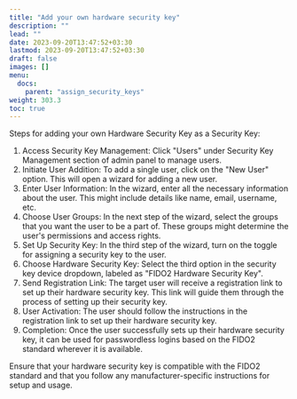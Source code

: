 ```yaml
---
title: "Add your own hardware security key"
description: ""
lead: ""
date: 2023-09-20T13:47:52+03:30
lastmod: 2023-09-20T13:47:52+03:30
draft: false
images: []
menu:
  docs:
    parent: "assign_security_keys"
weight: 303.3
toc: true
---
```


Steps for adding your own Hardware Security Key as a Security Key:

1. Access Security Key Management: Click "Users" under Security Key Management section of admin panel to manage users.
2. Initiate User Addition: To add a single user, click on the "New User" option. This will open a wizard for adding a new user.
3. Enter User Information: In the wizard, enter all the necessary information about the user. This might include details like name, email, username, etc.
4. Choose User Groups: In the next step of the wizard, select the groups that you want the user to be a part of. These groups might determine the user's permissions and access rights.
5. Set Up Security Key: In the third step of the wizard, turn on the toggle for assigning a security key to the user.
6. Choose Hardware Security Key: Select the third option in the security key device dropdown, labeled as "FIDO2 Hardware Security Key".
7. Send Registration Link: The target user will receive a registration link to set up their hardware security key. This link will guide them through the process of setting up their security key.
8. User Activation: The user should follow the instructions in the registration link to set up their hardware security key.
9. Completion: Once the user successfully sets up their hardware security key, it can be used for passwordless logins based on the FIDO2 standard wherever it is available.

Ensure that your hardware security key is compatible with the FIDO2 standard and that you follow any manufacturer-specific instructions for setup and usage.
